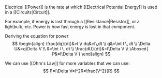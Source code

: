 Electrical [[Power]] is the rate at which [[Electrical Potential Energy]] is used in a [[Circuits|Circuit]].

For example, if energy is lost through a [[Resistance|Resistor]], or a lightbulb, etc. Power is how fast energy is lost in that component.

Deriving the equation for power:
$$
\begin{align}
\frac{dq}{dt}&=I \\
dq&=I\,dt \\
q&=\int I \, dt \\
\Delta U&=q\Delta V \\
&=\int I \, dt  \\
\frac{dU}{dt}&=I\Delta V \\
\Aboxed{ P&=I\Delta V }
\end{align}
$$

We can use [[Ohm's Law]] for more variables that we can use:
$$
P=I\Delta V=I^2R=\frac{V^2}{R}
$$
